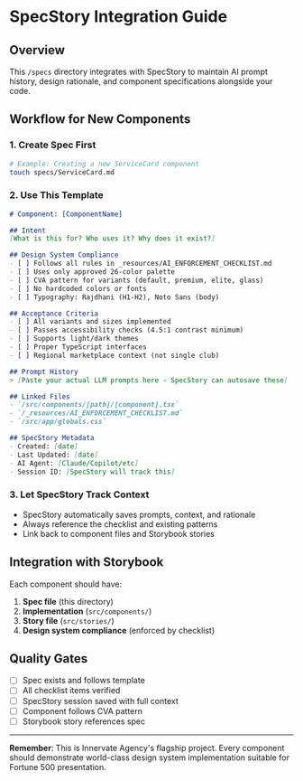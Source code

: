 # SpecStory Integration Guide

## Overview
This `/specs` directory integrates with SpecStory to maintain AI prompt history, design rationale, and component specifications alongside your code.

## Workflow for New Components

### 1. Create Spec First
```bash
# Example: Creating a new ServiceCard component
touch specs/ServiceCard.md
```

### 2. Use This Template
```markdown
# Component: [ComponentName]

## Intent
[What is this for? Who uses it? Why does it exist?]

## Design System Compliance
- [ ] Follows all rules in _resources/AI_ENFORCEMENT_CHECKLIST.md
- [ ] Uses only approved 26-color palette
- [ ] CVA pattern for variants (default, premium, elite, glass)
- [ ] No hardcoded colors or fonts
- [ ] Typography: Rajdhani (H1-H2), Noto Sans (body)

## Acceptance Criteria
- [ ] All variants and sizes implemented
- [ ] Passes accessibility checks (4.5:1 contrast minimum)
- [ ] Supports light/dark themes
- [ ] Proper TypeScript interfaces
- [ ] Regional marketplace context (not single club)

## Prompt History
> [Paste your actual LLM prompts here - SpecStory can autosave these]

## Linked Files
- `/src/components/[path]/[component].tsx`
- `/_resources/AI_ENFORCEMENT_CHECKLIST.md`
- `/src/app/globals.css`

## SpecStory Metadata
- Created: [date]
- Last Updated: [date]
- AI Agent: [Claude/Copilot/etc]
- Session ID: [SpecStory will track this]
```

### 3. Let SpecStory Track Context
- SpecStory automatically saves prompts, context, and rationale
- Always reference the checklist and existing patterns
- Link back to component files and Storybook stories

## Integration with Storybook
Each component should have:
1. **Spec file** (this directory)
2. **Implementation** (`src/components/`)
3. **Story file** (`src/stories/`)
4. **Design system compliance** (enforced by checklist)

## Quality Gates
- [ ] Spec exists and follows template
- [ ] All checklist items verified
- [ ] SpecStory session saved with full context
- [ ] Component follows CVA pattern
- [ ] Storybook story references spec

---

**Remember**: This is Innervate Agency's flagship project. Every component should demonstrate world-class design system implementation suitable for Fortune 500 presentation.